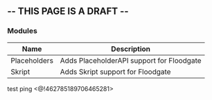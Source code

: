 ## -- THIS PAGE IS A DRAFT --

### Modules
| Name | Description |
| --- | --- |
| Placeholders | Adds PlaceholderAPI support for Floodgate |
| Skript | Adds Skript support for Floodgate |

test ping <@!462785189706465281>